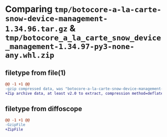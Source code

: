 # Comparing `tmp/botocore-a-la-carte-snow-device-management-1.34.96.tar.gz` & `tmp/botocore_a_la_carte_snow_device_management-1.34.97-py3-none-any.whl.zip`

## filetype from file(1)

```diff
@@ -1 +1 @@
-gzip compressed data, was "botocore-a-la-carte-snow-device-management-1.34.96.tar", last modified: Thu May  2 01:01:36 2024, max compression
+Zip archive data, at least v2.0 to extract, compression method=deflate
```

## filetype from diffoscope

```diff
@@ -1 +1 @@
-GzipFile
+ZipFile
```

